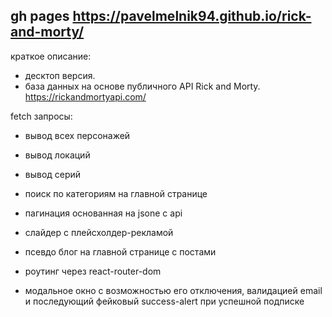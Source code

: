 ## gh pages https://pavelmelnik94.github.io/rick-and-morty/

краткое описание:

* десктоп версия.
* база данных на основе публичного API Rick and Morty. https://rickandmortyapi.com/

fetch запросы:
* вывод всех персонажей
* вывод локаций
* вывод серий 
* поиск по категориям на главной странице
* пагинация основанная на jsonе с api

* слайдер с плейсхолдер-рекламой
* псевдо блог на главной странице с постами
* роутинг через react-router-dom
* модальное окно с возможностью его отключения, валидацией email и последующий фейковый success-alert при успешной подписке
